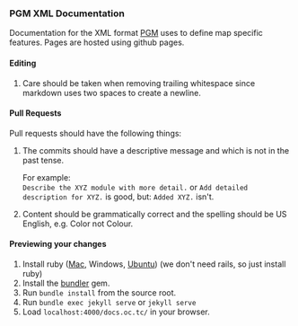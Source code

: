 ### PGM XML Documentation

Documentation for the XML format [PGM](https://github.com/OvercastNetwork/ProjectAres/) uses to define map specific features.
Pages are hosted using github pages.

#### Editing

1. Care should be taken when removing trailing whitespace since markdown uses two spaces to create a newline.


#### Pull Requests

Pull requests should have the following things:

1. The commits should have a descriptive message and which is not in the past tense.

   For example:  
   `Describe the XYZ module with more detail.` or `Add detailed description for XYZ.` is good, but: `Added XYZ.` isn't.

2. Content should be grammatically correct and the spelling should be US English, e.g. Color not Colour.


#### Previewing your changes

1. Install ruby ([Mac](https://gorails.com/setup/osx/10.11-el-capitan), Windows, [Ubuntu](https://gorails.com/setup/ubuntu/15.10)) (we don't need rails, so just install ruby)
2. Install the [bundler](http://bundler.io) gem.
2. Run `bundle install` from the source root.
3. Run `bundle exec jekyll serve` or `jekyll serve`
4. Load `localhost:4000/docs.oc.tc/` in your browser.
